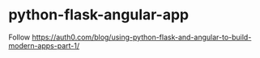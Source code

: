 # python-flask-angular-app
Follow https://auth0.com/blog/using-python-flask-and-angular-to-build-modern-apps-part-1/
